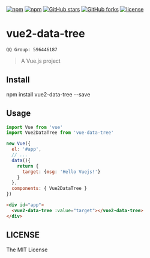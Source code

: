 [![npm](https://img.shields.io/npm/v/vue2-data-tree.svg )](https://www.npmjs.com/package/vue2-data-tree)
[![npm](https://img.shields.io/npm/dm/vue2-data-tree.svg)](https://www.npmjs.com/package/vue2-data-tree)
[![GitHub stars](https://img.shields.io/github/stars/tinwan/vue2-data-tree.svg?style=social&label=Stars&style=for-the-badge)](https://github.com/tinwan/vue2-data-tree/stargazers)
[![GitHub forks](https://img.shields.io/github/forks/tinwan/vue2-data-tree.svg?style=social&label=Fork&style=for-the-badge)](https://github.com/tinwan/vue2-data-tree/network)
[![license](https://img.shields.io/github/license/mashape/apistatus.svg)]()

# vue2-data-tree

```QQ Group: 596446187``` <br/>

> A Vue.js project

## Install
npm install vue2-data-tree --save

## Usage

```js
import Vue from 'vue'
import Vue2DataTree from 'vue-data-tree'

new Vue({
  el: '#app',
  // ...
  data(){
    return {
      target: {msg: 'Hello Vuejs!'}
    }
  },
  components: { Vue2DataTree }
})
```

```html
<div id="app">
  <vue2-data-tree :value="target"></vue2-data-tree>
</div>
```

## LICENSE

The MIT License
